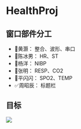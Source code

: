 # HealthProj

## 窗口部件分工

 - :red_circle:黄灏：	整合、波形、串口
 - :red_circle:陈冰男：	HR、ST
 - :red_circle:杨洋：	NIBP
 - :red_circle:张明：	RESP、CO2
 - :red_circle:平闪闪：	SPO2、TEMP
 - :white_check_mark:周昭辰：	标题栏

## 目标
![](https://cdn.jsdelivr.net/gh/huanghaozi/Storage4App@master/20200718/20200718115613b24d0116dee6d1759032094ced190ae5.jpg)
